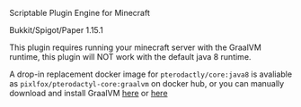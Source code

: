 Scriptable Plugin Engine for Minecraft

Bukkit/Spigot/Paper 1.15.1

This plugin requires running your minecraft server with the GraalVM runtime, this plugin will NOT work with the default java 8 runtime.

A drop-in replacement docker image for `pterodactly/core:java8` is avaliable as `pixlfox/pterodactyl-core:graalvm` on docker hub, or you can manually download and install GraalVM [here](https://www.graalvm.org/downloads/) or [here](https://github.com/graalvm/graalvm-ce-builds/releases/latest)
